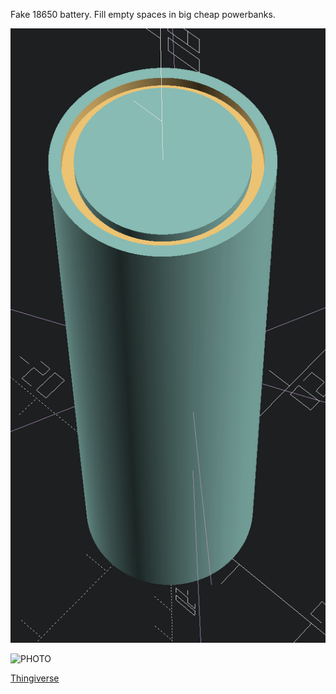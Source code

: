Fake 18650 battery.
Fill empty spaces in big cheap powerbanks.

![SCREENSHOT](https://github.com/top4ek/3d_printing/blob/master/18650_fake/screenshot.png)

![PHOTO](https://github.com/top4ek/3d_printing/blob/master/18650_fake/photo.png)

[Thingiverse](https://www.thingiverse.com/thing:4565229)
